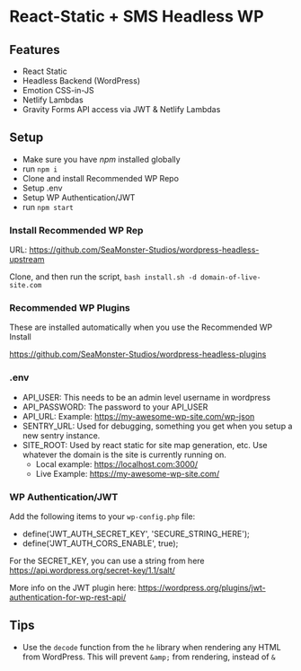 # React-Static + SMS Headless WP

## Features

- React Static
- Headless Backend (WordPress)
- Emotion CSS-in-JS
- Netlify Lambdas
- Gravity Forms API access via JWT & Netlify Lambdas

## Setup

- Make sure you have _npm_ installed globally
- run `npm i`
- Clone and install Recommended WP Repo
- Setup .env
- Setup WP Authentication/JWT
- run `npm start`

### Install Recommended WP Rep

URL: https://github.com/SeaMonster-Studios/wordpress-headless-upstream

Clone, and then run the script, `bash install.sh -d domain-of-live-site.com`

### Recommended WP Plugins

These are installed automatically when you use the Recommended WP Install

https://github.com/SeaMonster-Studios/wordpress-headless-plugins

### .env

- API_USER: This needs to be an admin level username in wordpress
- API_PASSWORD: The password to your API_USER
- API_URL: Example: https://my-awesome-wp-site.com/wp-json
- SENTRY_URL: Used for debugging, something you get when you setup a new sentry instance.
- SITE_ROOT: Used by react static for site map generation, etc. Use whatever the domain is the site is currently running on.
  - Local example: https://localhost.com:3000/
  - Live Example: https://my-awesome-wp-site.com/

### WP Authentication/JWT

Add the following items to your `wp-config.php` file:

- define('JWT_AUTH_SECRET_KEY', 'SECURE_STRING_HERE');
- define('JWT_AUTH_CORS_ENABLE', true);

For the SECRET_KEY, you can use a string from here https://api.wordpress.org/secret-key/1.1/salt/

More info on the JWT plugin here: https://wordpress.org/plugins/jwt-authentication-for-wp-rest-api/

## Tips

- Use the `decode` function from the `he` library when rendering any HTML from WordPress. This will prevent `&amp;` from rendering, instead of `&`
